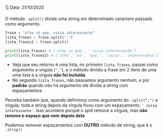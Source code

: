 🗓️ Data: 21/10/2025

O método `.split()` divide uma string em determinado caractere passado como argumento.

```python
frase = "olha só que, coisa interessante"
lista_frases = frase.split(",")
lista_frases2 = frase.split()

print(lista_frases) # ['olha só que', ' coisa interessante']
print(lista_frases2) # ['olha', 'só', 'que,', 'coisa', 'interessante']
```

- Veja que seu retorno é uma lista, no primeiro `lista_frases`, passei como argumento a virgula (`","`), e o método dividiu a frase em 2 itens de uma uma lista e a vírgula **não foi incluída**
- No segundo `lista_frases`, não passamos argumento nenhum, e por **padrão** quando não há argumento ele divide a string com espaçamentos

Perceba também que, quando definimos como argumento do `.split(",")` a vírgula, toda a string depois da vírgula ficou com um espaçamento: `' coisa interessante'`.  Isso acontece porquê o split remove a vírgula, mas **não remove o espaço que vem depois dela**

Podemos remover espaçamentos com **OUTRO** método de string, que é o `.strip()`


